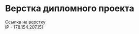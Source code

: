 # Верстка дипломного проекта


[Ссылка на верстку](https://nikita-movie-explorer.nomoredomains.club/)  
IP - 178.154.207.151
